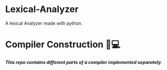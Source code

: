 # Lexical-Analyzer
A lexical Analyzer made with python.
# Compiler Construction :wrench::computer:

##### This repo contains different parts of a compiler implemented separately. 
